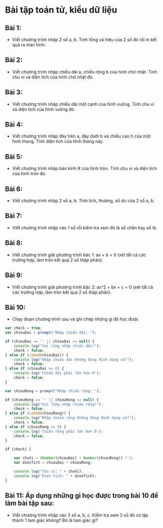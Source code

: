 # Bài tập toán tử, kiểu dữ liệu

## Bài 1: 
- Viết chương trình nhập 2 số a, b. Tính tổng và hiệu của 2 số đó rồi in kết quả ra màn hình.

## Bài 2:
- Viết chương trình nhập chiều dài a, chiều rộng b của hình chữ nhật. Tính chu vi và diện tích của hình chữ nhật đó.

## Bài 3:
- Viết chương trình nhập chiều dài một cạnh của hình vuông. Tính chu vi và diện tích của hình vuông đó.

## Bài 4:
- Viết chương trình nhập đáy trên a, đáy dưới b và chiều cao h của một hình thang. Tính diện tích của hình thang này.

## Bài 5: 
- Viết chương trình nhập bán kính R của hình tròn. Tính chu vi và diện tích của hình tròn đó.

## Bài 6: 
- Viết chương trình nhập 2 số a, b. Tính tích, thương, số dư của 2 số a, b.

## Bài 7:
- Viết chương trình nhập vào 1 số rồi kiểm tra xem đó là số chẵn hay số lẻ.

## Bài 8: 
- Viết chương trình giải phương trình bậc 1: ax + b = 0 (xét tất cả các trường hợp, làm tròn kết quả 2 số thập phân).

## Bài 9: 
- Viết chương trình giải phương trình bậc 2: ax^2 + bx + c = 0 (xét tất cả các trường hợp, làm tròn kết quả 2 số thập phân).

## Bài 10: 
- Chạy đoạn chương trình sau và ghi chép những gì đã học được

```js
var check = true;
var chieuDai = prompt("Nhập chiều dài: ");

if (chieuDai == '' || chieuDai == null) {
    console.log("Vui lòng nhập chiều dài!");
    check = false;
} else if (isNaN(chieuDai)) {
    console.log("Nhập chiều dài không đúng định dạng số!");
    check = false;
} else if (chieuDai <= 0) {
    console.log('Chiều dài phải lớn hơn 0');
    check = false;
}

var chieuRong = prompt("Nhập chiều rộng: ");

if (chieuRong == '' || chieuRong == null) {
    console.log("Vui lòng nhập chiều rộng!");
    check = false;
} else if (isNaN(chieuRong)) {
    console.log("Nhập chiều rộng không đúng định dạng số!");
    check = false;
} else if (chieuRong <= 0) {
    console.log('Chiều rộng phải lớn hơn 0');
    check = false;
}

if (check) {

    var chuVi = (Number(chieuDai) + Number(chieuRong)) * 2;
    var dienTich = chieuDai * chieuRong;

    console.log("Chu vi: " + chuVi);
    console.log("Dien tich: " + dienTich);
}
```

## Bài 11: Áp dụng những gì học được trong bài 10 để làm bài tập sau:
- Viết chương trình nhập vào 3 số a, b, c. Kiểm tra xem 3 số đó có lập thành 1 tam giác không? Đó là tam giác gì?